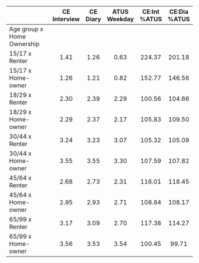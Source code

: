 
|                      | CE<br>Interview |  CE<br>Diary | ATUS<br>Weekday | CE:Int<br>%ATUS | CE:Dia<br>%ATUS |
| -------------------- | :----------: | :----------: | :----------: | :----------: | :----------: |
| Age group x Home Ownership |              |              |              |              |              |
| 15/17 x Renter       |         1.41 |         1.26 |         0.63 |       224.37 |       201.18 |
| 15/17 x Home-owner   |         1.26 |         1.21 |         0.82 |       152.77 |       146.56 |
| 18/29 x Renter       |         2.30 |         2.39 |         2.29 |       100.56 |       104.66 |
| 18/29 x Home-owner   |         2.29 |         2.37 |         2.17 |       105.83 |       109.50 |
| 30/44 x Renter       |         3.24 |         3.23 |         3.07 |       105.32 |       105.09 |
| 30/44 x Home-owner   |         3.55 |         3.55 |         3.30 |       107.59 |       107.82 |
| 45/64 x Renter       |         2.68 |         2.73 |         2.31 |       116.01 |       118.45 |
| 45/64 x Home-owner   |         2.95 |         2.93 |         2.71 |       108.84 |       108.17 |
| 65/99 x Renter       |         3.17 |         3.09 |         2.70 |       117.38 |       114.27 |
| 65/99 x Home-owner   |         3.56 |         3.53 |         3.54 |       100.45 |        99.71 |

